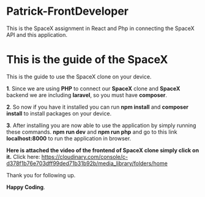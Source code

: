 # Patrick-FrontDeveloper
This is the SpaceX assignment in React and Php in connecting the SpaceX API and this application.

# This is the guide of the SpaceX
This is the guide to use the SpaceX clone on your device.

**1**. Since we are using **PHP** to connect our **SpaceX** clone and **SpaceX** backend we are including **laravel**, so you must have **composer**.

**2**. So now if you have it installed you can run **npm install** and **composer install** to install packages on your device.

**3**. After installing you are now able to use the application by simply running these commands. **npm run dev** and **npm run php** and go to this link **localhost:8000** to run the application in browser.

**Here is attached the video of the frontend of SpaceX clone simply click on it.**
Click here: https://cloudinary.com/console/c-d378f1b76e703dff99ded71b31b92b/media_library/folders/home

Thank you for following up.

**Happy Coding**.
